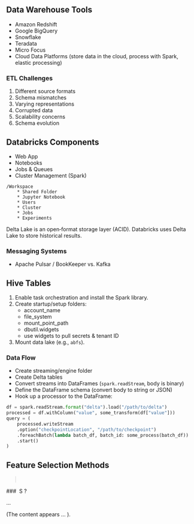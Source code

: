 ## Data Warehouse Tools

- Amazon Redshift
- Google BigQuery
- Snowflake
- Teradata
- Micro Focus
- Cloud Data Platforms (store data in the cloud, process with Spark, elastic processing)

### ETL Challenges

1. Different source formats
2. Schema mismatches
3. Varying representations
4. Corrupted data
5. Scalability concerns
6. Schema evolution

## Databricks Components

- Web App
- Notebooks
- Jobs & Queues
- Cluster Management (Spark)

```
/Workspace
    * Shared Folder
    * Jupyter Notebook
    * Users
    * Cluster
    * Jobs
    * Experiments
```

Delta Lake is an open‑format storage layer (ACID). Databricks uses Delta Lake to store historical results.

### Messaging Systems

- Apache Pulsar / BookKeeper vs. Kafka

## Hive Tables

1. Enable task orchestration and install the Spark library.
2. Create startup/setup folders:
   - account_name
   - file_system
   - mount_point_path
   - dbutil.widgets
   - use widgets to pull secrets & tenant ID
3. Mount data lake (e.g., `abfs`).

### Data Flow

- Create streaming/engine folder
- Create Delta tables
- Convert streams into DataFrames (`spark.readStream`, body is binary)
- Define the DataFrame schema (convert body to string or JSON)
- Hook up a processor to the DataFrame:

```python
df = spark.readStream.format("delta").load("/path/to/delta")
processed = df.withColumn("value", some_transform(df["value"]))
query = (
    processed.writeStream
    .option("checkpointLocation", "/path/to/checkpoint")
    .foreachBatch(lambda batch_df, batch_id: some_process(batch_df))
    .start()
)
```

## Feature Selection Methods

> **​**  



###  S ? 



































































































































...

(The content appears ... ).